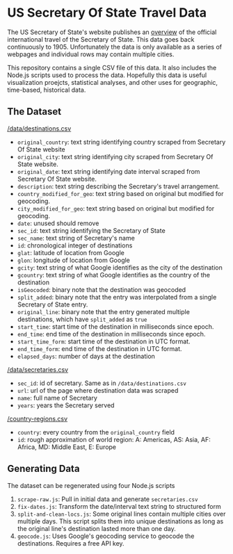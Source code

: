 US Secretary Of State Travel Data
==================================

The US Secretary of State's website publishes an [overview](https://history.state.gov/departmenthistory/travels/secretary) of the official international travel of the Secretary of State. This data goes back continuously to 1905. Unfortunately the data is only available as a series of webpages and individual rows may contain multiple cities.

This repository contains a single CSV file of this data. It also includes the Node.js scripts used to process the data. Hopefully this data is useful visualization proejcts, statistical analyses, and other uses for geographic, time-based, historical data.

The Dataset
-----------
[/data/destinations.csv](data/destinations.csv)
- `original_country`: text string identifying country scraped from Secretary Of State website
- `original_city`: text string identifying city scraped from Secretary Of State website.
- `original_date`: text string identifying date interval scraped from Secretary Of State website.
- `description`: text string describing the Secretary's travel arrangement.
- `country_modified_for_geo`: text string based on original but modified for geocoding.
- `city_modified_for_geo`: text string based on original but modified for geocoding.
- `date`: unused should remove
- `sec_id`: text string identifying the Secretary of State
- `sec_name`: text string of Secretary's name
- `id`: chronological integer of destinations
- `glat`: latitude of location from Google
- `glon`: longitude of location from Google
- `gcity`: text string of what Google identifies as the city of the destination
- `gcountry`: text string of what Google identifies as the country of the destination
- `isGeocoded`: binary note that the destination was geocoded
- `split_added`: binary note that the entry was interpolated from a single Secretary of State entry. 
- `original_line`: binary note that the entry generated multiple destinations, which have `split_added` as `true`
- `start_time`: start time of the destination in milliseconds since epoch.
- `end_time`: end time of the destination in milliseconds since epoch.
- `start_time_form`: start time of the destination in UTC format.
- `end_time_form`: end time of the destination in UTC format.
- `elapsed_days`: number of days at the destination

[/data/secretaries.csv](data/secretaries.csv)
- `sec_id`: id of secretary. Same as in `/data/destinations.csv`
- `url`: url of the page where destination data was scraped
- `name`: full name of Secretary
- `years`: years the Secretary served

[/country-regions.csv](/data/country-regions.csv)
- `country`: every country from the `original_country` field
- `id`: rough approximation of world region: A: Americas, AS: Asia, AF: Africa, MD: Middle East, E: Europe

Generating Data
---------------
The dataset can be regenerated using four Node.js scripts

1. `scrape-raw.js`: Pull in initial data and generate `secretaries.csv`
2. `fix-dates.js`: Transform the date/interval text string to structured form
3. `split-and-clean-locs.js`: Some original lines contain multiple cities over multiple days. This script splits them into unique destinations as long as the original line's destination lasted more than one day.
4. `geocode.js`: Uses Google's geocoding service to geocode the destinations. Requires a free API key.
